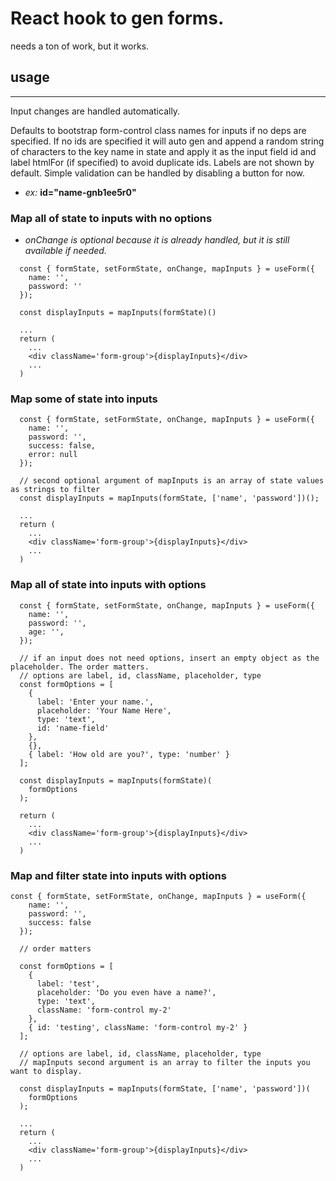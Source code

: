 # React hook to gen forms.

needs a ton of work, but it works.

## **usage**

---

Input changes are handled automatically.

Defaults to bootstrap form-control class names for inputs if no deps are specified. If no ids are specified it will auto gen and append a random string of characters to the key name in state and apply it as the input field id and label htmlFor (if specified) to avoid duplicate ids. Labels are not shown by default. Simple validation can be handled by disabling a button for now.

- _ex:_ **id="name-gnb1ee5r0"**

### **Map all of state to inputs with no options**

- _onChange is optional because it is already handled, but it is still available if needed._

```
  const { formState, setFormState, onChange, mapInputs } = useForm({
    name: '',
    password: ''
  });

  const displayInputs = mapInputs(formState)()

  ...
  return (
    ...
    <div className='form-group'>{displayInputs}</div>
    ...
  )
```

### **Map some of state into inputs**

```
  const { formState, setFormState, onChange, mapInputs } = useForm({
    name: '',
    password: '',
    success: false,
    error: null
  });

  // second optional argument of mapInputs is an array of state values as strings to filter
  const displayInputs = mapInputs(formState, ['name', 'password'])();

  ...
  return (
    ...
    <div className='form-group'>{displayInputs}</div>
    ...
  )
```

### **Map all of state into inputs with options**

```
  const { formState, setFormState, onChange, mapInputs } = useForm({
    name: '',
    password: '',
    age: '',
  });

  // if an input does not need options, insert an empty object as the placeholder. The order matters.
  // options are label, id, className, placeholder, type
  const formOptions = [
    {
      label: 'Enter your name.',
      placeholder: 'Your Name Here',
      type: 'text',
      id: 'name-field'
    },
    {},
    { label: 'How old are you?', type: 'number' }
  ];

  const displayInputs = mapInputs(formState)(
    formOptions
  );

  return (
    ...
    <div className='form-group'>{displayInputs}</div>
    ...
  )
```

### **Map and filter state into inputs with options**

```
const { formState, setFormState, onChange, mapInputs } = useForm({
    name: '',
    password: '',
    success: false
  });

  // order matters

  const formOptions = [
    {
      label: 'test',
      placeholder: 'Do you even have a name?',
      type: 'text',
      className: 'form-control my-2'
    },
    { id: 'testing', className: 'form-control my-2' }
  ];

  // options are label, id, className, placeholder, type
  // mapInputs second argument is an array to filter the inputs you want to display.

  const displayInputs = mapInputs(formState, ['name', 'password'])(
    formOptions
  );

  ...
  return (
    ...
    <div className='form-group'>{displayInputs}</div>
    ...
  )
```
